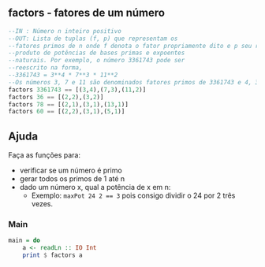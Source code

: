## factors - fatores de um número
[](solver.hs)
```hs
--IN : Número n inteiro positivo
--OUT: Lista de tuplas (f, p) que representam os
--fatores primos de n onde f denota o fator propriamente dito e p seu respectivo expoente. (Todo número x, tal que x pertence aos N, pode ser reescrito como o
--produto de potências de bases primas e expoentes
--naturais. Por exemplo, o número 3361743 pode ser
--reescrito na forma,
--3361743 = 3**4 * 7**3 * 11**2
--Os números 3, 7 e 11 são denominados fatores primos de 3361743 e 4, 3 e 2 seus respectivas expoentes.)
factors 3361743 == [(3,4),(7,3),(11,2)]
factors 36 == [(2,2),(3,2)]
factors 78 == [(2,1),(3,1),(13,1)]
factors 60 == [(2,2),(3,1),(5,1)]
```

## Ajuda
Faça as funções para:
- verificar se um número é primo
- gerar todos os primos de 1 até n
- dado um número x, qual a potência de x em n: 
    - Exemplo: `maxPot 24 2 == 3` pois consigo dividir o 24 por 2 três vezes. 

<!--MAIN_BEGIN-->
### Main
```hs
main = do
    a <- readLn :: IO Int
    print $ factors a

```
<!--MAIN_END-->
